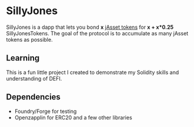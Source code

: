 # SillyJones

SillyJones is a dapp that lets you bond **x** [jAsset tokens](https://docs.jonesdao.io/jones-dao/features/jassets) for **x + x*0.25** SillyJonesTokens. 
The goal of the protocol is to accumulate as many jAsset tokens as possible.

## Learning
This is a fun little project I created to demonstrate my Solidity skills and understanding of DEFI.

## Dependencies
* Foundry/Forge for testing
* Openzapplin for ERC20 and a few other libraries
